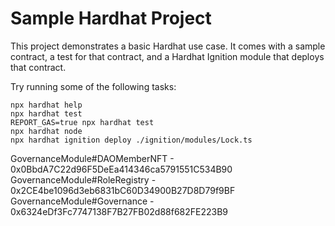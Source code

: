 # Sample Hardhat Project

This project demonstrates a basic Hardhat use case. It comes with a sample contract, a test for that contract, and a Hardhat Ignition module that deploys that contract.

Try running some of the following tasks:

```shell
npx hardhat help
npx hardhat test
REPORT_GAS=true npx hardhat test
npx hardhat node
npx hardhat ignition deploy ./ignition/modules/Lock.ts
```

GovernanceModule#DAOMemberNFT - 0x0BbdA7C22d96F5DeEa414346ca5791551C534B90
GovernanceModule#RoleRegistry - 0x2CE4be1096d3eb6831bC60D34900B27D8D79f9BF
GovernanceModule#Governance - 0x6324eDf3Fc7747138F7B27FB02d88f682FE223B9
